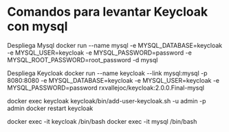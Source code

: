Comandos para levantar Keycloak con mysql 
=========================================

Despliega Mysql
docker run --name mysql -e MYSQL_DATABASE=keycloak -e MYSQL_USER=keycloak -e MYSQL_PASSWORD=password -e MYSQL_ROOT_PASSWORD=root_password -d mysql

Despliega Keycloak
docker run --name keycloak --link mysql:mysql -p 8080:8080 -e MYSQL_DATABASE=keycloak -e MYSQL_USER=keycloak -e MYSQL_PASSWORD=password rxvallejoc/keycloak:2.0.0.Final-mysql

docker exec keycloak keycloak/bin/add-user-keycloak.sh -u admin -p admin
docker restart keycloak

docker exec -it keycloak /bin/bash
docker exec -it mysql /bin/bash

